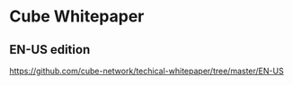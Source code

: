 # Cube Whitepaper
## EN-US edition
https://github.com/cube-network/techical-whitepaper/tree/master/EN-US
